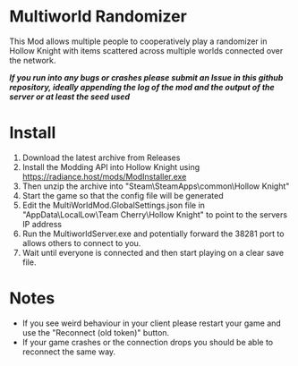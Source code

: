 # Multiworld Randomizer
This Mod allows multiple people to cooperatively play a randomizer in Hollow Knight with items scattered across multiple worlds connected over the network.

***If you run into any bugs or crashes please submit an Issue in this github repository, ideally appending the log of the mod and the output of the server or at least the seed used***

# Install
1. Download the latest archive from Releases
2. Install the Modding API into Hollow Knight using https://radiance.host/mods/ModInstaller.exe
3. Then unzip the archive into "Steam\SteamApps\common\Hollow Knight"
4. Start the game so that the config file will be generated
5. Edit the MultiWorldMod.GlobalSettings.json file in "AppData\LocalLow\Team Cherry\Hollow Knight" to point to the servers IP address
6. Run the MultiworldServer.exe and potentially forward the 38281 port to allows others to connect to you.
7. Wait until everyone is connected and then start playing on a clear save file.

# Notes
* If you see weird behaviour in your client please restart your game and use the "Reconnect (old token)" button.
* If your game crashes or the connection drops you should be able to reconnect the same way.

